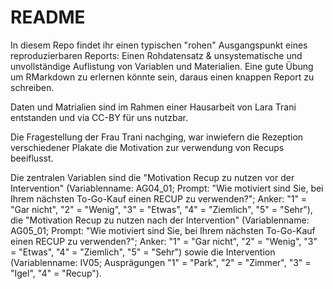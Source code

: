 # README

In diesem Repo findet ihr einen typischen "rohen" Ausgangspunkt eines reproduzierbaren Reports: Einen Rohdatensatz & unsystematische und unvollständige Auflistung von Variablen und Materialien. Eine gute Übung um RMarkdown zu erlernen könnte sein, daraus einen knappen Report zu schreiben.

Daten und Matrialien sind im Rahmen einer Hausarbeit von Lara Trani entstanden und via CC-BY für uns nutzbar.

Die Fragestellung der Frau Trani nachging, war inwiefern die Rezeption verschiedener Plakate die Motivation zur verwendung von Recups beeiflusst.

Die zentralen Variablen sind die "Motivation Recup zu nutzen vor der Intervention" (Variablenname: AG04_01; Prompt: "Wie motiviert sind Sie, bei Ihrem nächsten To-Go-Kauf einen RECUP zu verwenden?"; Anker: "1" = "Gar nicht", "2" = "Wenig", "3" = "Etwas", "4" = "Ziemlich", "5" = "Sehr"), die "Motivation Recup zu nutzen nach der Intervention" (Variablenname: AG05_01; Prompt: "Wie motiviert sind Sie, bei Ihrem nächsten To-Go-Kauf einen RECUP zu verwenden?"; Anker: "1" = "Gar nicht", "2" = "Wenig", "3" = "Etwas", "4" = "Ziemlich", "5" = "Sehr") sowie die Intervention (Variablenname: IV05; Ausprägungen "1" = "Park", "2" = "Zimmer", "3" = "Igel", "4" = "Recup").